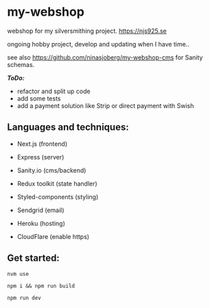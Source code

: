 # my-webshop

webshop for my silversmithing project. https://njs925.se

ongoing hobby project, develop and updating when I have time..

see also https://github.com/ninasjoberg/my-webshop-cms for Sanity schemas.

***ToDo:***
* refactor and split up code
* add some tests
* add a payment solution like Strip or direct payment with Swish 


## Languages and techniques:

-   Next.js (frontend)
-   Express (server)
-   Sanity.io (cms/backend)
-   Redux toolkit (state handler)
-   Styled-components (styling)
-   Sendgrid (email)

-   Heroku (hosting)
-   CloudFlare (enable https)

## Get started:

`nvm use`

`npm i && npm run build`

`npm run dev`
